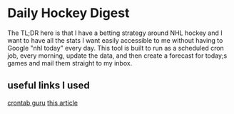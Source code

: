 # Daily Hockey Digest

The TL;DR here is that I have a betting strategy around NHL hockey and I want to have all the stats I want easily accessible to me without having to Google "nhl today" every day. This tool is built to run as a scheduled cron job, every morning, update the data, and then create a forecast for today;s games and mail them straight to my inbox.

## useful links I used

[crontab guru](https://crontab.guru)
[this article](https://towardsdatascience.com/how-to-schedule-python-scripts-with-cron-the-only-guide-youll-ever-need-deea2df63b4e)
